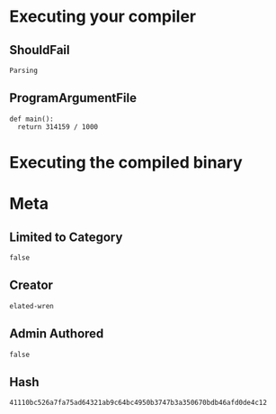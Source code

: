 # Executing your compiler

## ShouldFail

```
Parsing
```

## ProgramArgumentFile

```
def main():
  return 314159 / 1000
```

# Executing the compiled binary

# Meta

## Limited to Category

```
false
```

## Creator

```
elated-wren
```

## Admin Authored

```
false
```

## Hash

```
41110bc526a7fa75ad64321ab9c64bc4950b3747b3a350670bdb46afd0de4c12
```
